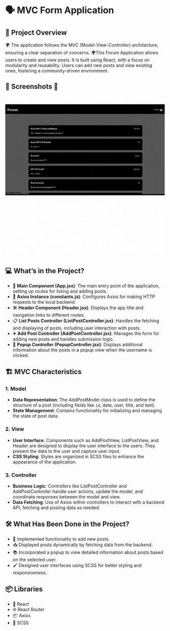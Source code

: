 # 🗣️ MVC Form Application

## 📖 Project Overview
🌍 The application follows the MVC (Model-View-Controller) architecture, ensuring a clear separation of concerns. 
🌍This Forum Application allows users to create and view posts. It is built using React, with a focus on modularity and reusability. Users can add new posts and view existing ones, fostering a community-driven environment. 


## 📸 Screenshots 📸

![mvc.gif](https://github.com/Fiartaks/46-React-MVC-form-App/blob/main/mvc/public/mvc.gif)


## 💻 What’s in the Project?
- 🌟 **Main Component (App.jsx)**: The main entry point of the application, setting up routes for listing and adding posts.  
- 🔗 **Axios Instance (constants.js)**: Configures Axios for making HTTP requests to the local backend.  
- 🛠️ **Header Component (Header.jsx)**: Displays the app title and navigation links to different routes.  
- 📋 **List Posts Controller (ListPostController.jsx)**: Handles the fetching and displaying of posts, including user interaction with posts.  
- ➕ **Add Post Controller (AddPostController.jsx)**: Manages the form for adding new posts and handles submission logic.  
- 📄 **Popup Controller (PopupController.jsx)**: Displays additional information about the posts in a popup view when the username is clicked.  

## 🏗️ MVC Characteristics

### 1. Model
- **Data Representation**: The AddPostModel class is used to define the structure of a post (including fields like `id`, date, user, title, and text).
- **State Management**: Contains functionality for initializing and managing the state of post data.

### 2. View
- **User Interface**: Components such as AddPostView, ListPostView, and Header are designed to display the user interface to the users. They present the data to the user and capture user input.
- **CSS Styling**: Styles are organized in SCSS files to enhance the appearance of the application.

### 3. Controller
- **Business Logic**: Controllers like ListPostController and AddPostController handle user actions, update the model, and coordinate responses between the model and view.
- **Data Fetching**: Use of Axios within controllers to interact with a backend API, fetching and posting data as needed.

## 🛠️ What Has Been Done in the Project?
- 🔄 Implemented functionality to add new posts.  
- 📥 Displayed posts dynamically by fetching data from the backend.  
- 📚 Incorporated a popup to view detailed information about posts based on the selected user.  
- 🖌️ Designed user interfaces using SCSS for better styling and responsiveness.  

## 📦 Libraries
- 📘 React  
- 🌐 React Router  
- 📦 Axios  
- 🎨 SCSS  

